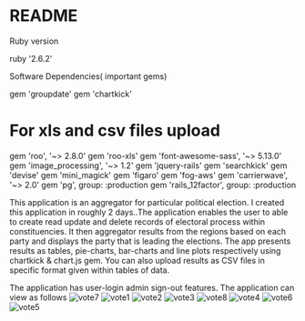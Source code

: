 # README
Ruby version

ruby '2.6.2'

Software Dependencies( important gems)

gem 'groupdate'
gem 'chartkick'
# For xls and csv files upload
gem 'roo', '~> 2.8.0'
gem 'roo-xls'
gem 'font-awesome-sass', '~> 5.13.0'
gem 'image_processing', '~> 1.2'
gem 'jquery-rails'
gem 'searchkick'
gem 'devise'
gem 'mini_magick'
gem 'figaro'
gem 'fog-aws'
gem 'carrierwave', '~> 2.0'
gem 'pg', group: :production
gem 'rails_12factor', group: :production 

This application is an aggregator for particular political election. I created this application in roughly 2 days..The application enables the user to able to create read update and delete records of electoral process within constituencies. It then aggregator results from the regions based on each party and displays the party that is leading the elections. The app presents results as tables, pie-charts, bar-charts and line plots respectively using chartkick & chart.js gem. You can also upload results as CSV files in specific format given within tables of data.

The application has user-login admin sign-out features. The application can view as follows
![vote7](https://user-images.githubusercontent.com/1752399/101395892-d7ccbb00-38ca-11eb-8aa2-b0e1e8d8ab4a.png)
![vote1](https://user-images.githubusercontent.com/1752399/101395843-c97e9f00-38ca-11eb-8492-6bdb48a0a99a.png)
![vote2](https://user-images.githubusercontent.com/1752399/101395845-caafcc00-38ca-11eb-8b97-8f51de417472.png)
![vote3](https://user-images.githubusercontent.com/1752399/101395847-cb486280-38ca-11eb-8890-ad468d169342.png)
![vote8](https://user-images.githubusercontent.com/1752399/101395849-cc798f80-38ca-11eb-91a0-d7bfddb15d84.png)
![vote4](https://user-images.githubusercontent.com/1752399/101395886-d69b8e00-38ca-11eb-9150-bf8310c04f63.png)
![vote6](https://user-images.githubusercontent.com/1752399/101395903-db604200-38ca-11eb-9703-cf07c940588c.png)
![vote5](https://user-images.githubusercontent.com/1752399/101395916-def3c900-38ca-11eb-998b-1206ca6deeaa.png)
